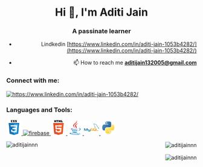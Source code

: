 <h1 align="center">Hi 👋, I'm Aditi Jain</h1>
<h3 align="center">A passinate learner</h3>
<imag align="right" alt="coding" width="400" src="https://beautiify.netlify.app/components/backgrounds/mouse-responsive-particle-background/">

- Lindkedin [https://www.linkedin.com/in/aditi-jain-1053b4282/](https://www.linkedin.com/in/aditi-jain-1053b4282/)

- 📫 How to reach me **aditijain132005@gmail.com**


<h3 align="left">Connect with me:</h3>
<p align="left">
<a href="https://linkedin.com/in/https://www.linkedin.com/in/aditi-jain-1053b4282/" target="blank"><img align="center" src="https://raw.githubusercontent.com/rahuldkjain/github-profile-readme-generator/master/src/images/icons/Social/linked-in-alt.svg" alt="https://www.linkedin.com/in/aditi-jain-1053b4282/" height="30" width="40" /></a>
</p>

<h3 align="left">Languages and Tools:</h3>
<p align="left"> <a href="https://www.w3schools.com/css/" target="_blank" rel="noreferrer"> <img src="https://raw.githubusercontent.com/devicons/devicon/master/icons/css3/css3-original-wordmark.svg" alt="css3" width="40" height="40"/> </a> <a href="https://firebase.google.com/" target="_blank" rel="noreferrer"> <img src="https://www.vectorlogo.zone/logos/firebase/firebase-icon.svg" alt="firebase" width="40" height="40"/> </a> <a href="https://www.w3.org/html/" target="_blank" rel="noreferrer"> <img src="https://raw.githubusercontent.com/devicons/devicon/master/icons/html5/html5-original-wordmark.svg" alt="html5" width="40" height="40"/> </a> <a href="https://www.java.com" target="_blank" rel="noreferrer"> <img src="https://raw.githubusercontent.com/devicons/devicon/master/icons/java/java-original.svg" alt="java" width="40" height="40"/> </a> <a href="https://www.mysql.com/" target="_blank" rel="noreferrer"> <img src="https://raw.githubusercontent.com/devicons/devicon/master/icons/mysql/mysql-original-wordmark.svg" alt="mysql" width="40" height="40"/> </a> <a href="https://www.python.org" target="_blank" rel="noreferrer"> <img src="https://raw.githubusercontent.com/devicons/devicon/master/icons/python/python-original.svg" alt="python" width="40" height="40"/> </a> </p>

<p><img align="left" src="https://github-readme-stats.vercel.app/api/top-langs?username=aditijainnn&show_icons=true&locale=en&layout=compact" alt="aditijainnn" /></p>

<p>&nbsp;<img align="center" src="https://github-readme-stats.vercel.app/api?username=aditijainnn&show_icons=true&locale=en" alt="aditijainnn" /></p>

<p><img align="center" src="https://github-readme-streak-stats.herokuapp.com/?user=aditijainnn&" alt="aditijainnn" /></p>
